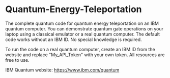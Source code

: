 # Quantum-Energy-Teleportation

The complete quantum code for quantum energy teleportation on an IBM quantum computer.
You can demonstrate quantum gate operations on your laptop using a classical emulator or a real quantum computer. 
The default code works without an IBM ID. No special knowledge is required.

To run the code on a real quantum computer, create an IBM ID from the website and replace "My_API_Token" with your own token.
All resources are free to use. 

IBM Quantum website: https://www.ibm.com/quantum
